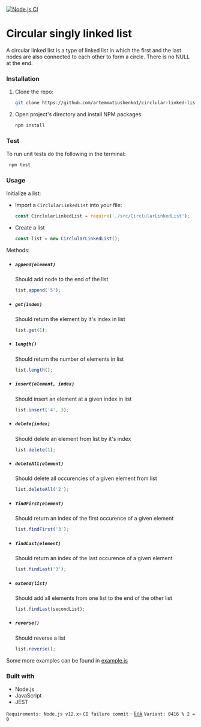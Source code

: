 [![Node.js CI](https://github.com/artemmatiushenko1/circlular-linked-list/actions/workflows/node.js.yml/badge.svg)](https://github.com/artemmatiushenko1/circlular-linked-list/actions/workflows/node.js.yml)

# Circular singly linked list

A circular linked list is a type of linked list in which the first and the last nodes are also connected to each other to form a circle. There is no NULL at the end.

### Installation

1. Clone the repo:
   ```sh
   git clone https://github.com/artemmatiushenko1/circlular-linked-list.git
   ```
2. Open project's directory and install NPM packages:
   ```sh
   npm install
   ```

### Test

To run unit tests do the following in the terminal:

```sh
 npm test
```

### Usage

Initialize a list:

- Import a `CirclularLinkedList` into your file:

  ```js
  const CirclularLinkedList = require('./src/CirclularLinkedList');
  ```

- Create a list

  ```js
  const list = new CirclularLinkedList();
  ```

Methods:

- ##### `append(element)`

  Should add node to the end of the list

  ```js
  list.append('5');
  ```

- ##### `get(index)`

  Should return the element by it's index in list

  ```js
  list.get(1);
  ```

- ##### `length()`

  Should return the number of elements in list

  ```js
  list.length();
  ```

- ##### `insert(element, index)`

  Should insert an element at a given index in list

  ```js
  list.insert('4', 3);
  ```

- ##### `delete(index)`

  Should delete an element from list by it's index

  ```js
  list.delete(1);
  ```

- ##### `deleteAll(element)`

  Should delete all occurencies of a given element from list

  ```js
  list.deleteAll('2');
  ```

- ##### `findFirst(element)`

  Should return an index of the first occurence of a given element

  ```js
  list.findFirst('3');
  ```

- ##### `findLast(element)`

  Should return an index of the last occurence of a given element

  ```js
  list.findLast('3');
  ```

- ##### `extend(list)`

  Should add all elements from one list to the end of the other list

  ```js
  list.findLast(secondList);
  ```

- ##### `reverse()`

  Should reverse a list

  ```js
  list.reverse();
  ```

Some more examples can be found in [example.js](https://github.com/artemmatiushenko1/circlular-linked-list/blob/main/example.js)

### Built with

- Node.js
- JavaScript
- JEST

`Requirements: Node.js v12.x+`
`CI failure commit` - [link](https://github.com/artemmatiushenko1/circlular-linked-list/commit/ff09c3c81bb1f9a465d0813acf33146c8e8d702a)
`Variant: 0416 % 2 = 0`
